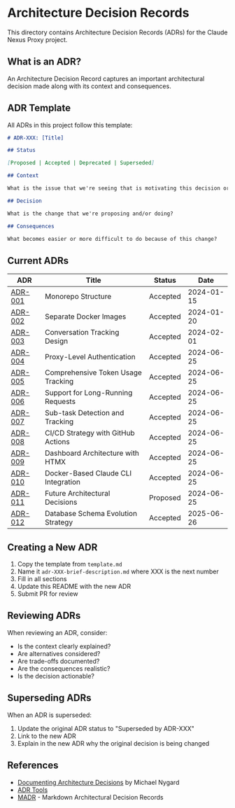 # Architecture Decision Records

This directory contains Architecture Decision Records (ADRs) for the Claude Nexus Proxy project.

## What is an ADR?

An Architecture Decision Record captures an important architectural decision made along with its context and consequences.

## ADR Template

All ADRs in this project follow this template:

```markdown
# ADR-XXX: [Title]

## Status

[Proposed | Accepted | Deprecated | Superseded]

## Context

What is the issue that we're seeing that is motivating this decision or change?

## Decision

What is the change that we're proposing and/or doing?

## Consequences

What becomes easier or more difficult to do because of this change?
```

## Current ADRs

| ADR                                               | Title                               | Status   | Date       |
| ------------------------------------------------- | ----------------------------------- | -------- | ---------- |
| [ADR-001](./adr-001-monorepo-structure.md)        | Monorepo Structure                  | Accepted | 2024-01-15 |
| [ADR-002](./adr-002-separate-docker-images.md)    | Separate Docker Images              | Accepted | 2024-01-20 |
| [ADR-003](./adr-003-conversation-tracking.md)     | Conversation Tracking Design        | Accepted | 2024-02-01 |
| [ADR-004](./adr-004-proxy-authentication.md)      | Proxy-Level Authentication          | Accepted | 2024-06-25 |
| [ADR-005](./adr-005-token-usage-tracking.md)      | Comprehensive Token Usage Tracking  | Accepted | 2024-06-25 |
| [ADR-006](./adr-006-long-running-requests.md)     | Support for Long-Running Requests   | Accepted | 2024-06-25 |
| [ADR-007](./adr-007-subtask-tracking.md)          | Sub-task Detection and Tracking     | Accepted | 2024-06-25 |
| [ADR-008](./adr-008-cicd-strategy.md)             | CI/CD Strategy with GitHub Actions  | Accepted | 2024-06-25 |
| [ADR-009](./adr-009-dashboard-architecture.md)    | Dashboard Architecture with HTMX    | Accepted | 2024-06-25 |
| [ADR-010](./adr-010-docker-cli-integration.md)    | Docker-Based Claude CLI Integration | Accepted | 2024-06-25 |
| [ADR-011](./adr-011-future-decisions.md)          | Future Architectural Decisions      | Proposed | 2024-06-25 |
| [ADR-012](./adr-012-database-schema-evolution.md) | Database Schema Evolution Strategy  | Accepted | 2025-06-26 |

## Creating a New ADR

1. Copy the template from `template.md`
2. Name it `adr-XXX-brief-description.md` where XXX is the next number
3. Fill in all sections
4. Update this README with the new ADR
5. Submit PR for review

## Reviewing ADRs

When reviewing an ADR, consider:

- Is the context clearly explained?
- Are alternatives considered?
- Are trade-offs documented?
- Are the consequences realistic?
- Is the decision actionable?

## Superseding ADRs

When an ADR is superseded:

1. Update the original ADR status to "Superseded by ADR-XXX"
2. Link to the new ADR
3. Explain in the new ADR why the original decision is being changed

## References

- [Documenting Architecture Decisions](https://cognitect.com/blog/2011/11/15/documenting-architecture-decisions) by Michael Nygard
- [ADR Tools](https://github.com/npryce/adr-tools)
- [MADR](https://adr.github.io/madr/) - Markdown Architectural Decision Records
